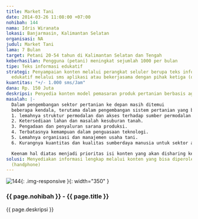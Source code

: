 ```yaml
---
title: Market Tani
date: 2014-03-26 11:08:00 +07:00
nohibah: 144
nama: Idris Wiranata
lokasi: Banjarmasin, Kalimantan Selatan
organisasi: NA
judul: Market Tani
lama: 7 Bulan
target: Petani 20-54 tahun di Kalimantan Selatan dan Tengah
keberhasilan: Pengguna (petani) meningkat sejumlah 1000 per bulan
tipe: Teks informasi edukatif
strategi: Penyampaian konten melalui perangkat seluler berupa teks informatif dan
  edukatif melalui sms aplikasi atau bekerjasama dengan pihak ketiga (operator).
kuantitas: "+/- 1.000 sms/Jam"
dana: Rp. 150 Juta
deskripsi: Penyedia konten model pemasaran produk pertanian berbasis agribisnis
masalah: |-
  Dalam pengembangan sektor pertanian ke depan masih ditemui
  beberapa kendala, terutama dalam pengembangan sistem pertanian yang berbasiskan agribisnis. Kendala yang dihadapi dalam pengembangan pertanian khususnya petani skala kecil, antara lain adalah :
  1. lemahnya struktur permodalan dan akses terhadap sumber permodalan.
  2. Ketersediaan lahan dan masalah kesuburan tanah.
  3. Pengadaan dan penyaluran sarana produksi.
  4. Terbatasnya kemampuan dalam penguasaan teknologi.
  5. Lemahnya organisasi dan manajemen usaha tani.
  6. Kurangnya kuantitas dan kualitas sumberdaya manusia untuk sektor agribisnis.

  Keenam hal diatas menjadi prioritas isi konten yang akan disharing kepada para petani di seluruh Indonesia
solusi: Menyediakan informasi lengkap melalui konten yang bisa diperoleh melalui seluler
  (handphone)
---
```


![144](/static/img/hibahcms/144.png){: .img-responsive }{: width="350" }

### {{ page.nohibah }} - {{ page.title }}

{{ page.deskripsi }}
